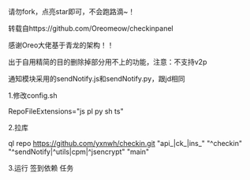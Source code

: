 请勿fork，点亮star即可，不会跑路滴~！


转载自https://github.com/Oreomeow/checkinpanel

感谢Oreo大佬基于青龙的架构！！

出于自用精简的目的删除掉部分用不上的功能，注意：不支持v2p

通知模块采用的sendNotify.js和sendNotify.py，跟jd相同

1.修改config.sh


RepoFileExtensions="js pl py sh ts"

2.拉库


ql repo https://github.com/yxnwh/checkin.git "api_|ck_|ins_" "^checkin" "^sendNotify|^utils|cpm|^jsencrypt" "main"

3.运行 签到依赖 任务
